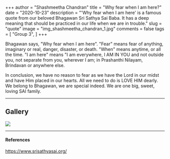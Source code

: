 +++
author = "Shashmeetha Chandran"
title = "Why fear when I am here?"
date = "2020-10-23"
description = "'Why fear when I am here' is a famous quote from our beloved Bhagawan Sri Sathya Sai Baba. It has a deep meaning that should be practiced in our life when we are in trouble."
slug = "quote"
image = "img_shashmeetha_chandran_1.jpg"
comments = false
tags = [
    "Group 3",
]
+++

Bhagawan says, "Why fear when I am here". "Fear" means fear of anything, imaginary or real, danger, disaster, or death. "When" means anytime, or all the time. "I am here" means "I am everywhere, I AM IN YOU and not outside you, not separate from you, wherever I am;  in Prashanthi Nilayam, Brindavan or anywhere else. 

In conclusion, we have no reason to fear as we have the Lord in our midst and have Him placed in our hearts. All we need to do is LOVE HIM dearly. We belong to Bhagawan, we are special indeed. We are one big, sweet, loving SAI family.

---

## Gallery

![](img_shashmeetha_chandran_1.jpg)

---

#### References

https://www.srisathyasai.org/
